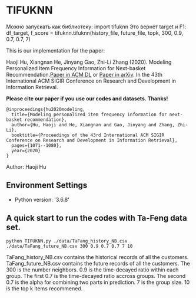 # TIFUKNN

Можно запускать как библиотеку: import tifuknn 
Это вернет target и F1:
df_target, f_score = tifuknn.tifuknn(history_file, future_file, topk, 300, 0.9, 0.7, 0.7, 7) 

This is our implementation for the paper: 

Haoji Hu, Xiangnan He, Jinyang Gao, Zhi-Li Zhang (2020). Modeling Personalized Item Frequency Information for Next-basket Recommendation.[Paper in ACM DL](https://dl.acm.org/doi/pdf/10.1145/3397271.3401066) or [Paper in arXiv](https://arxiv.org/pdf/2006.00556.pdf).  In the 43th International ACM SIGIR Conference on Research and Development in Information Retrieval.

**Please cite our paper if you use our codes and datasets. Thanks!** 
```
@inproceedings{hu2020modeling,
  title={Modeling personalized item frequency information for next-basket recommendation},
  author={Hu, Haoji and He, Xiangnan and Gao, Jinyang and Zhang, Zhi-Li},
  booktitle={Proceedings of the 43rd International ACM SIGIR Conference on Research and Development in Information Retrieval},
  pages={1071--1080},
  year={2020}
}
```

Author: Haoji Hu

## Environment Settings
- Python version: '3.6.8'

## A quick start to run the codes with Ta-Feng data set.


```
python TIFUKNN.py ./data/TaFang_history_NB.csv ./data/TaFang_future_NB.csv 300 0.9 0.7 0.7 7 10
```

TaFang_history_NB.csv contains the historical records of all the customers. TaFang_future_NB.csv contains the future records of all the customers. The 300 is the number neighbors. 0.9 is the time-decayed ratio within each group. The first 0.7 is the time-decayed ratio accross groups. The second 0.7 is the alpha for combining two parts in prediction. 7 is the group size. 10 is the top k items recommened.


